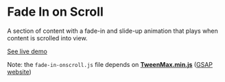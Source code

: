 # Fade In on Scroll

A section of content with a fade-in and slide-up animation that plays when content is scrolled into view.

[See live demo](http://ui.maurojflores.com/ui-components/fade-in-onscroll/fade-in-onscroll.html)

Note: the `fade-in-onscroll.js` file depends on **[TweenMax.min.js](https://cdnjs.cloudflare.com/ajax/libs/gsap/2.0.2/TweenMax.min.js)** ([GSAP website](https://greensock.com/))